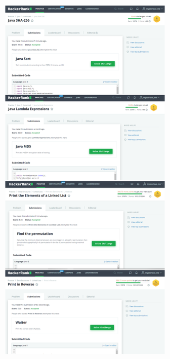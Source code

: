 ![JAva sha256](https://github.com/t-ion/Submissions_842038_tejasmahapatra/blob/master/Day2/Java%20sha-256.png)
![Lamda exprr](https://github.com/t-ion/Submissions_842038_tejasmahapatra/blob/master/Day2/JavaLAmdaExprr.png)
![print linked list](https://github.com/t-ion/Submissions_842038_tejasmahapatra/blob/master/Day2/PrintLinkedList.png)
![reverse print](https://github.com/t-ion/Submissions_842038_tejasmahapatra/blob/master/Day2/PrintReverse.png)
